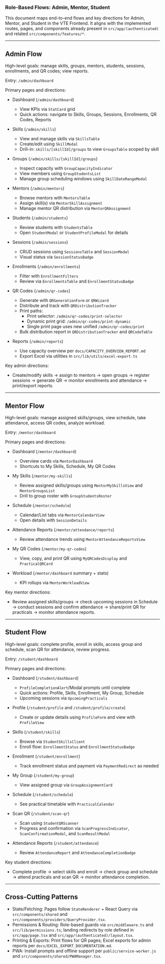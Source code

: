 ### Role-Based Flows: Admin, Mentor, Student

This document maps end-to-end flows and key directions for Admin, Mentor, and Student in the VTE Frontend. It aligns with the implemented routes, pages, and components already present in `src/app/(authenticated)` and related `src/components/features/*`.

---

## Admin Flow

High-level goals: manage skills, groups, mentors, students, sessions, enrollments, and QR codes; view reports.

Entry: `/admin/dashboard`

Primary pages and directions:
- Dashboard (`/admin/dashboard`)
  - View KPIs via `StatCard` grid
  - Quick actions: navigate to Skills, Groups, Sessions, Enrollments, QR Codes, Reports

- Skills (`/admin/skills`)
  - View and manage skills via `SkillsTable`
  - Create/edit using `SkillModal`
  - Drill-in: `skills/[skillId]/groups` to view `GroupsTable` scoped by skill

- Groups (`/admin/skills/[skillId]/groups`)
  - Inspect capacity with `GroupCapacityIndicator`
  - View members using `GroupStudentsList`
  - Manage group scheduling windows using `SkillDateRangeModal`

- Mentors (`/admin/mentors`)
  - Browse mentors with `MentorsTable`
  - Assign skill(s) via `MentorSkillAssignment`
  - Manage mentor QR distribution via `MentorQRAssignment`

- Students (`/admin/students`)
  - Review students with `StudentsTable`
  - Open `StudentModal` or `StudentProfileModal` for details

- Sessions (`/admin/sessions`)
  - CRUD sessions using `SessionsTable` and `SessionModal`
  - Visual status via `SessionStatusBadge`

- Enrollments (`/admin/enrollments`)
  - Filter with `EnrollmentFilters`
  - Review via `EnrollmentsTable` and `EnrollmentStatusBadge`

- QR Codes (`/admin/qr-codes`)
  - Generate with `QRGenerationForm` or `QRWizard`
  - Distribute and track with `QRDistributionTracker`
  - Print paths:
    - Print selector: `/admin/qr-codes/print-selector`
    - Dynamic print grid: `/admin/qr-codes/print-dynamic`
    - Single print page uses new unified `/admin/qr-codes/print`
  - Bulk distribution report in `QRDistributionTracker` and `QRCodeTable`

- Reports (`/admin/reports`)
  - Use capacity overview per `docs/CAPACITY_OVERVIEW_REPORT.md`
  - Export Excel via utilities in `src/lib/utils/excel-export.ts`

Key admin directions:
- Create/modify skills → assign to mentors → open groups → register sessions → generate QR → monitor enrollments and attendance → print/export reports.

---

## Mentor Flow

High-level goals: manage assigned skills/groups, view schedule, take attendance, access QR codes, analyze workload.

Entry: `/mentor/dashboard`

Primary pages and directions:
- Dashboard (`/mentor/dashboard`)
  - Overview cards via `MentorDashboard`
  - Shortcuts to My Skills, Schedule, My QR Codes

- My Skills (`/mentor/my-skills`)
  - Review assigned skills/groups using `MentorMySkillsView` and `MentorGroupsList`
  - Drill to group roster with `GroupStudentsRoster`

- Schedule (`/mentor/schedule`)
  - Calendar/List tabs via `MentorCalendarView`
  - Open details with `SessionDetails`

- Attendance Reports (`/mentor/attendance/reports`)
  - Review attendance trends using `MentorAttendanceReportsView`

- My QR Codes (`/mentor/my-qr-codes`)
  - View, copy, and print QR using `MyQRCodesDisplay` and `PracticalQRCard`

- Workload (`/mentor/dashboard` summary + stats)
  - KPI rollups via `MentorWorkloadView`

Key mentor directions:
- Review assigned skills/groups → check upcoming sessions in Schedule → conduct sessions and confirm attendance → share/print QR for practicals → monitor attendance reports.

---

## Student Flow

High-level goals: complete profile, enroll in skills, access group and schedule, scan QR for attendance, review progress.

Entry: `/student/dashboard`

Primary pages and directions:
- Dashboard (`/student/dashboard`)
  - `ProfileCompletionAlert`/Modal prompts until complete
  - Quick actions: Profile, Skills, Enrollment, My Group, Schedule
  - Upcoming sessions via `UpcomingPracticals`

- Profile (`/student/profile` and `/student/profile/create`)
  - Create or update details using `ProfileForm` and view with `ProfileView`

- Skills (`/student/skills`)
  - Browse via `StudentSkillsClient`
  - Enroll flow: `EnrollmentStatus` and `EnrollmentStatusBadge`

- Enrollment (`/student/enrollment`)
  - Track enrollment status and payment via `PaymentRedirect` as needed

- My Group (`/student/my-group`)
  - View assigned group via `GroupAssignmentCard`

- Schedule (`/student/schedule`)
  - See practical timetable with `PracticalCalendar`

- Scan QR (`/student/scan-qr`)
  - Scan using `StudentQRScanner`
  - Progress and confirmation via `ScanProgressIndicator`, `ScanConfirmationModal`, and `ScanResultModal`

- Attendance Reports (`/student/attendance`)
  - Review `AttendanceReport` and `AttendanceCompletionBadge`

Key student directions:
- Complete profile → select skills and enroll → check group and schedule → attend practicals and scan QR → monitor attendance completion.

---

## Cross-Cutting Patterns

- State/Fetching: Pages follow `StateRenderer` + React Query via `src/components/shared` and `src/components/providers/QueryProvider.tsx`.
- Permissions & Routing: Role-based guards via `src/middleware.ts` and `src/lib/permissions.ts`; landing redirects by role defined in `src/app/page.tsx` and `src/app/(authenticated)/layout.tsx`.
- Printing & Exports: Print flows for QR pages; Excel exports for admin reports per `docs/EXCEL_EXPORT_DOCUMENTATION.md`.
- PWA: Install prompts and offline support per `public/service-worker.js` and `src/components/shared/PWAManager.tsx`.


